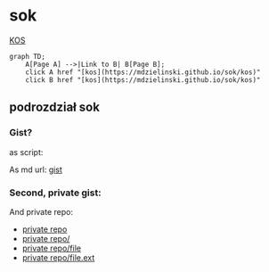 # sok


[KOS](https://mdzielinski.github.io/sok/kos)

```mermaid
graph TD;
    A[Page A] -->|Link to B| B[Page B];
    click A href "[kos](https://mdzielinski.github.io/sok/kos)"
    click B href "[kos](https://mdzielinski.github.io/sok/kos)"
```


## podrozdział sok


### Gist?
as script:

<script src="https://gist.github.com/mdzielinski/5f7f608b7cab3ecee3e521d9efb8d3cf.js"></script>

As md url:
[gist](https://gist.github.com/mdzielinski/5f7f608b7cab3ecee3e521d9efb8d3cf.js)


### Second, private gist:
<script src="https://gist.github.com/mdzielinski/c79955e3b0fc845984fcbff3045cc328.js"></script>


And private repo:
- [private repo](https://github.com/mdzielinski/private)
- [private repo/](https://github.com/mdzielinski/private/)
- [private repo/file](https://github.com/mdzielinski/private/README)
- [private repo/file.ext](https://github.com/mdzielinski/private/README.md)
